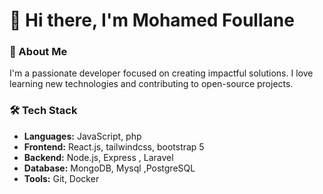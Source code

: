 # 👋 Hi there, I'm Mohamed Foullane

### 🚀 About Me
I'm a passionate developer focused on creating impactful solutions. I love learning new technologies and contributing to open-source projects.

### 🛠️ Tech Stack
- **Languages:** JavaScript, php
- **Frontend:** React.js, tailwindcss, bootstrap 5
- **Backend:** Node.js, Express , Laravel
- **Database:** MongoDB, Mysql ,PostgreSQL
- **Tools:** Git, Docker




